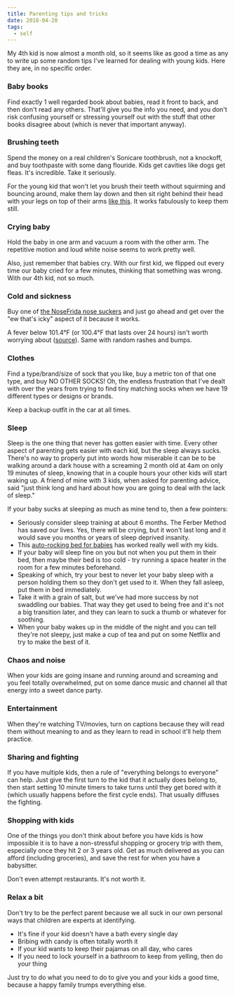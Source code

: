 ```yaml
---
title: Parenting tips and tricks
date: 2018-04-20
tags:
  - self
---
```


My 4th kid is now almost a month old, so it seems like as good a time as any to write up some random tips I've learned for dealing with young kids. Here they are, in no specific order.

### Baby books

Find exactly 1 well regarded book about babies, read it front to back, and then don't read any others. That'll give you the info you need, and you don't risk confusing yourself or stressing yourself out with the stuff that other books disagree about (which is never that important anyway).

### Brushing teeth

Spend the money on a real children's Sonicare toothbrush, not a knockoff, and buy toothpaste with some dang flouride. Kids get cavities like dogs get fleas. It's incredible. Take it seriously.

For the young kid that won't let you brush their teeth without squirming and bouncing around, make them lay down and then sit right behind their head with your legs on top of their arms [like this](http://youtube.com/watch?v=5cgPeUc4t3k&toogles=0). It works fabulously to keep them still.

### Crying baby

Hold the baby in one arm and vacuum a room with the other arm. The repetitive motion and loud white noise seems to work pretty well.

Also, just remember that babies cry. With our first kid, we flipped out every time our baby cried for a few minutes, thinking that something was wrong. With our 4th kid, not so much.

### Cold and sickness

Buy one of [the NoseFrida nose suckers](https://smile.amazon.com/Nasal-Aspirator-NoseFrida-Snotsucker-Fridababy/dp/B00171WXII/ref=sr_1_4_a_it?ie=UTF8&qid=1524235626&sr=8-4&keywords=kid+nose+sucker) and just go ahead and get over the "ew that's icky" aspect of it because it works.

A fever below 101.4°F (or 100.4°F that lasts over 24 hours) isn't worth worrying about ([source](http://www.cfpc.ca/ProjectAssets/Templates/Resource.aspx?id=3596)). Same with random rashes and bumps.

### Clothes

Find a type/brand/size of sock that you like, buy a metric ton of that one type, and buy NO OTHER SOCKS! Oh, the endless frustration that I've dealt with over the years from trying to find tiny matching socks when we have 19 different types or designs or brands.

Keep a backup outfit in the car at all times.

### Sleep

Sleep is the one thing that never has gotten easier with time. Every other aspect of parenting gets easier with each kid, but the sleep always sucks. There's no way to properly put into words how miserable it can be to be walking around a dark house with a screaming 2 month old at 4am on only 19 minutes of sleep, knowing that in a couple hours your other kids will start waking up. A friend of mine with 3 kids, when asked for parenting advice, said "just think long and hard about how you are going to deal with the lack of sleep."

If your baby sucks at sleeping as much as mine tend to, then a few pointers:

* Seriously consider sleep training at about 6 months. The Ferber Method has saved our lives. Yes, there will be crying, but it won't last long and it would save you months or years of sleep deprived insanity.
* This [auto-rocking bed for babies](https://smile.amazon.com/Fisher-Price-Auto-Rock-Sleeper-Stone/dp/B00NEO5UTU/ref=sr_1_4_s_it?s=baby-products&ie=UTF8&qid=1524236484&sr=1-4&keywords=rock+n+play) has worked really well with my kids.
* If your baby will sleep fine on you but not when you put them in their bed, then maybe their bed is too cold - try running a space heater in the room for a few minutes beforehand.
* Speaking of which, try your best to never let your baby sleep with a person holding them so they don't get used to it. When they fall asleep, put them in bed immediately.
* Take it with a grain of salt, but we've had more success by not swaddling our babies. That way they get used to being free and it's not a big transition later, and they can learn to suck a thumb or whatever for soothing.
* When your baby wakes up in the middle of the night and you can tell they're not sleepy, just make a cup of tea and put on some Netflix and try to make the best of it.

### Chaos and noise

When your kids are going insane and running around and screaming and you feel totally overwhelmed, put on some dance music and channel all that energy into a sweet dance party.

### Entertainment

When they're watching TV/movies, turn on captions because they will read them without meaning to and as they learn to read in school it'll help them practice.

### Sharing and fighting

If you have multiple kids, then a rule of "everything belongs to everyone" can help. Just give the first turn to the kid that it actually does belong to, then start setting 10 minute timers to take turns until they get bored with it (which usually happens before the first cycle ends). That usually diffuses the fighting.

### Shopping with kids

One of the things you don't think about before you have kids is how impossible it is to have a non-stressful shopping or grocery trip with them, especially once they hit 2 or 3 years old. Get as much delivered as you can afford (including groceries), and save the rest for when you have a babysitter.

Don't even attempt restaurants. It's not worth it.

### Relax a bit

Don't try to be the perfect parent because we all suck in our own personal ways that children are experts at identifying.

* It's fine if your kid doesn't have a bath every single day
* Bribing with candy is often totally worth it
* If your kid wants to keep their pajamas on all day, who cares
* If you need to lock yourself in a bathroom to keep from yelling, then do your thing

Just try to do what you need to do to give you and your kids a good time, because a happy family trumps everything else.
